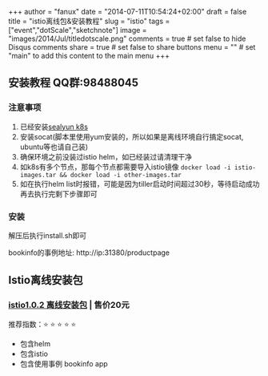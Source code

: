 +++
author = "fanux"
date = "2014-07-11T10:54:24+02:00"
draft = false
title = "istio离线包&安装教程"
slug = "istio"
tags = ["event","dotScale","sketchnote"]
image = "images/2014/Jul/titledotscale.png"
comments = true     # set false to hide Disqus comments
share = true        # set false to share buttons
menu = ""           # set "main" to add this content to the main menu
+++

## 安装教程 QQ群:98488045
### 注意事项
1. 已经安装[sealyun k8s](https://sealyun.com/pro/products/)
2. 安装socat(脚本里使用yum安装的，所以如果是离线环境自行搞定socat, ubuntu等也请自己装)
3. 确保环境之前没装过istio helm，如已经装过请清理干净
4. 如k8s有多个节点，那每个节点都需要导入istio镜像 `docker load -i istio-images.tar && docker load -i other-images.tar`
5. 如在执行helm list时报错，可能是因为tiller启动时间超过30秒，等待启动成功再去执行完剩下步骤即可

### 安装
解压后执行install.sh即可

bookinfo的事例地址: http://ip:31380/productpage

## Istio离线安装包
### [istio1.0.2 离线安装包](https://market.aliyun.com/products/57742013/cmxz030869.html?spm=5176.730005.productlist.d_cmxz030869.54f93524yLeTRb#sku=yuncode2486900001) | 售价20元
推荐指数：:star: :star: :star: :star: :star:

* 包含helm
* 包含istio
* 包含使用事例 bookinfo app
